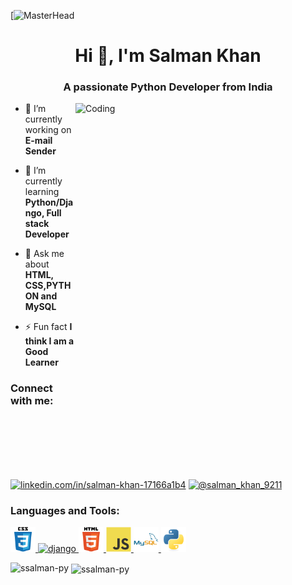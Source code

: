 [![MasterHead](https://i.pinimg.com/originals/2d/5a/08/2d5a0862d1a4068c0239e35afe82ab32.jpg)
<h1 align="center">Hi 👋, I'm Salman Khan</h1>
<h3 align="center">A passionate Python Developer from India</h3>
<img align="right" alt="Coding" width="400" height="600" src="https://www.developeronrent.com/newcss/images/SVG/hire-python-developer.png">

- 🔭 I’m currently working on **E-mail Sender**

- 🌱 I’m currently learning **Python/Django, Full stack Developer**

- 💬 Ask me about **HTML, CSS,PYTHON and MySQL**

- ⚡ Fun fact **I think I am a Good Learner**

<h3 align="left">Connect with me:</h3>
<p align="left">
<a href="https://linkedin.com/in/linkedin.com/in/salman-khan-17166a1b4" target="blank"><img align="center" src="https://raw.githubusercontent.com/rahuldkjain/github-profile-readme-generator/master/src/images/icons/Social/linked-in-alt.svg" alt="linkedin.com/in/salman-khan-17166a1b4" height="30" width="40" /></a>
<a href="https://www.hackerrank.com/@salman_khan_9211" target="blank"><img align="center" src="https://raw.githubusercontent.com/rahuldkjain/github-profile-readme-generator/master/src/images/icons/Social/hackerrank.svg" alt="@salman_khan_9211" height="30" width="40" /></a>
</p>

<h3 align="left">Languages and Tools:</h3>
<p align="left"> <a href="https://www.w3schools.com/css/" target="_blank" rel="noreferrer"> <img src="https://raw.githubusercontent.com/devicons/devicon/master/icons/css3/css3-original-wordmark.svg" alt="css3" width="40" height="40"/> </a> <a href="https://www.djangoproject.com/" target="_blank" rel="noreferrer"> <img src="https://cdn.worldvectorlogo.com/logos/django.svg" alt="django" width="40" height="40"/> </a> <a href="https://www.w3.org/html/" target="_blank" rel="noreferrer"> <img src="https://raw.githubusercontent.com/devicons/devicon/master/icons/html5/html5-original-wordmark.svg" alt="html5" width="40" height="40"/> </a> <a href="https://developer.mozilla.org/en-US/docs/Web/JavaScript" target="_blank" rel="noreferrer"> <img src="https://raw.githubusercontent.com/devicons/devicon/master/icons/javascript/javascript-original.svg" alt="javascript" width="40" height="40"/> </a> <a href="https://www.mysql.com/" target="_blank" rel="noreferrer"> <img src="https://raw.githubusercontent.com/devicons/devicon/master/icons/mysql/mysql-original-wordmark.svg" alt="mysql" width="40" height="40"/> </a> <a href="https://www.python.org" target="_blank" rel="noreferrer"> <img src="https://raw.githubusercontent.com/devicons/devicon/master/icons/python/python-original.svg" alt="python" width="40" height="40"/> </a> </p>

<p><img align="left" src="https://github-readme-stats.vercel.app/api/top-langs?username=ssalman-py&show_icons=true&locale=en&layout=compact" alt="ssalman-py" /></p>

<p>&nbsp;<img align="center" src="https://github-readme-stats.vercel.app/api?username=ssalman-py&show_icons=true&locale=en" alt="ssalman-py" /></p>

